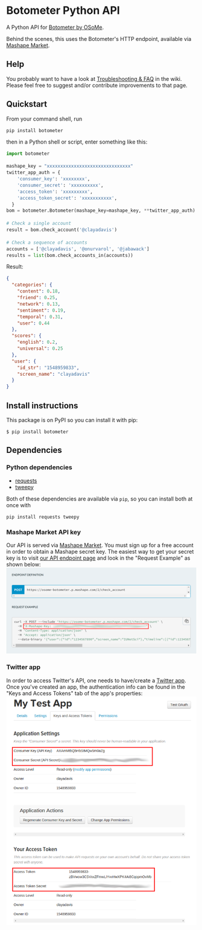 # Botometer Python API
A Python API for [Botometer by OSoMe](https://osome.iuni.iu.edu).

Behind the scenes, this uses the Botometer's HTTP endpoint, available via
[Mashape Market](https://market.mashape.com/OSoMe/botometer).

## Help
You probably want to have a look at [Troubleshooting & FAQ](/truthy/botometer-python/wiki/Troubleshooting-&-FAQ) in the wiki. Please feel free to suggest and/or contribute improvements to that page.

## Quickstart
From your command shell, run 

```
pip install botometer
```

then in a Python shell or script, enter something like this:
```python
import botometer

mashape_key = "xxxxxxxxxxxxxxxxxxxxxxxxxxxxxxx"
twitter_app_auth = {
    'consumer_key': 'xxxxxxxx',
    'consumer_secret': 'xxxxxxxxxx',
    'access_token': 'xxxxxxxxx',
    'access_token_secret': 'xxxxxxxxxxx',
  }
bom = botometer.Botometer(mashape_key=mashape_key, **twitter_app_auth)

# Check a single account
result = bom.check_account('@clayadavis')

# Check a sequence of accounts
accounts = ['@clayadavis', '@onurvarol', '@jabawack']
results = list(bom.check_accounts_in(accounts))
```

Result:
```json
{
  "categories": {
    "content": 0.18,
    "friend": 0.25,
    "network": 0.13,
    "sentiment": 0.19,
    "temporal": 0.31,
    "user": 0.44
  },
  "scores": {
    "english": 0.2,
    "universal": 0.25
  },
  "user": {
    "id_str": "1548959833",
    "screen_name": "clayadavis"
  }
}
```

## Install instructions

This package is on PyPI so you can install it with pip:

```
$ pip install botometer
```

## Dependencies

### Python dependencies
* [requests](http://docs.python-requests.org/en/latest/)
* [tweepy](https://github.com/tweepy/tweepy)

Both of these dependencies are available via `pip`, so you can install both at once with

    pip install requests tweepy

### Mashape Market API key
Our API is served via [Mashape Market](//market.mashape.com). You must sign up
for a free account in order to obtain a Mashape secret key. The easiest way to
get your secret key is to visit
[our API endpoint page](https://market.mashape.com/OSoMe/botometer)
and look in the "Request Example" as shown below:
![Screenshot of Mashape "Request example"](/docs/mashape_key.png)
    
### Twitter app
In order to access Twitter's API, one needs to have/create a [Twitter app](https://apps.twitter.com/).
Once you've created an app, the authentication info can be found in the "Keys and Access Tokens" tab of the app's properties:
![Screenshot of app "Keys and Access Tokens"](/docs/twitter_app_keys.png)
